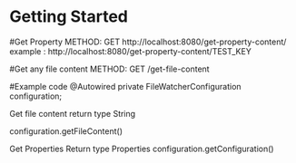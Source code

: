 # Getting Started

#Get Property
METHOD: GET
http://localhost:8080/get-property-content/<your property key> 
example : http://localhost:8080/get-property-content/TEST_KEY

#Get any file content
METHOD: GET
/get-file-content

#Example code
 @Autowired
 private FileWatcherConfiguration configuration;
 
 Get file content
 return type String
 
 configuration.getFileContent()
 
 Get Properties
 Return type Properties
 configuration.getConfiguration()